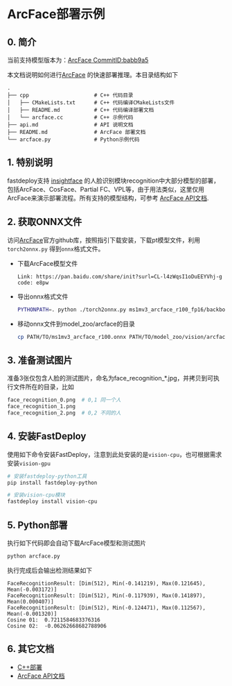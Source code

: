 # ArcFace部署示例

## 0. 简介
当前支持模型版本为：[ArcFace CommitID:babb9a5](https://github.com/deepinsight/insightface/commit/babb9a5)

本文档说明如何进行[ArcFace](https://github.com/deepinsight/insightface/tree/master/recognition/arcface_torch) 的快速部署推理。本目录结构如下

```
.
├── cpp                     # C++ 代码目录
│   ├── CMakeLists.txt      # C++ 代码编译CMakeLists文件
│   ├── README.md           # C++ 代码编译部署文档
│   └── arcface.cc          # C++ 示例代码
├── api.md                  # API 说明文档
├── README.md               # ArcFace 部署文档
└── arcface.py              # Python示例代码
```

## 1. 特别说明  
fastdeploy支持 [insightface](https://github.com/deepinsight/insightface/tree/master/recognition) 的人脸识别模块recognition中大部分模型的部署，包括ArcFace、CosFace、Partial FC、VPL等，由于用法类似，这里仅用ArcFace来演示部署流程。所有支持的模型结构，可参考 [ArcFace API文档](./api.md).


## 2. 获取ONNX文件

访问[ArcFace](https://github.com/deepinsight/insightface/tree/master/recognition/arcface_torch)官方github库，按照指引下载安装，下载pt模型文件，利用 `torch2onnx.py` 得到`onnx`格式文件。

* 下载ArcFace模型文件
  ```
  Link: https://pan.baidu.com/share/init?surl=CL-l4zWqsI1oDuEEYVhj-g code: e8pw  
  ```

* 导出onnx格式文件
  ```bash
  PYTHONPATH=. python ./torch2onnx.py ms1mv3_arcface_r100_fp16/backbone.pth --output ms1mv3_arcface_r100.onnx --network r100 --simplify 1
  ```
* 移动onnx文件到model_zoo/arcface的目录
  ```bash
  cp PATH/TO/ms1mv3_arcface_r100.onnx PATH/TO/model_zoo/vision/arcface/
  ```


## 3. 准备测试图片
准备3张仅包含人脸的测试图片，命名为face_recognition_*.jpg，并拷贝到可执行文件所在的目录，比如
```bash
face_recognition_0.png  # 0,1 同一个人
face_recognition_1.png
face_recognition_2.png  # 0,2 不同的人
```

## 4. 安装FastDeploy

使用如下命令安装FastDeploy，注意到此处安装的是`vision-cpu`，也可根据需求安装`vision-gpu`
```bash
# 安装fastdeploy-python工具
pip install fastdeploy-python

# 安装vision-cpu模块
fastdeploy install vision-cpu
```

## 5. Python部署

执行如下代码即会自动下载ArcFace模型和测试图片
```bash
python arcface.py
```

执行完成后会输出检测结果如下
```
FaceRecognitionResult: [Dim(512), Min(-0.141219), Max(0.121645), Mean(-0.003172)]
FaceRecognitionResult: [Dim(512), Min(-0.117939), Max(0.141897), Mean(0.000407)]
FaceRecognitionResult: [Dim(512), Min(-0.124471), Max(0.112567), Mean(-0.001320)]
Cosine 01:  0.7211584683376316
Cosine 02:  -0.06262668682788906
```

## 6. 其它文档

- [C++部署](./cpp/README.md)
- [ArcFace API文档](./api.md)
